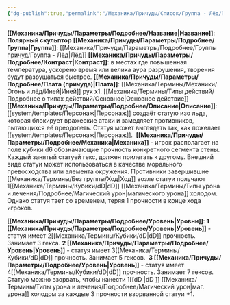 ```yaml
---
{"dg-publish":true,"permalink":"/Механика/Причуды/Список/Группа - Лёд/Полярный скульптор/","noteIcon":"","created":"2025-08-21T13:47:51.166+03:00","updated":"2025-07-29T23:53:06.832+03:00"}
---
```


**[[Механика/Причуды/Параметры/Подробнее/Название\|Название]]**: **Полярный скульптор**
**[[Механика/Причуды/Параметры/Подробнее/Группа\|Группа]]**: [[Механика/Причуды/Параметры/Подробнее/Группы причуд/Группа - Лёд\|Лёд]] 
**[[Механика/Причуды/Параметры/Подробнее/Контраст\|Контраст]]**: в местах где повышенная температура, ускорено время или велика аура разрушения, творения будут разрушаться быстрее.
**[[Механика/Причуды/Параметры/Подробнее/Плата (причуда)\|Плата]]**: [[Механика/Термины/Механики/Огонь и лёд/Иней\|Иней]] рук х1. [[Механика/Термины/Типы действий/Подробнее о типах действий/Основное\|Основное действие]]
**[[Механика/Причуды/Параметры/Подробнее/Описание\|Описание]]**: [[system/templates/Персонаж\|Персонаж]] создаёт статую изо льда, которая блокирует вражеские атаки и замедляет противников, пытающихся её преодолеть. Статуя может выглядеть так, как пожелает [[system/templates/Персонаж\|Персонаж]]. 
**[[Механика/Причуды/Параметры/Подробнее/Механика\|Механика]]** - игрок располагает на поле кубики d6 обозначающие прочность конкретного сегмента стены. Каждый занятый статуей гекс, должен прилегать к другому. Внешний виде статуи может использоваться в качестве морального превосходства или элемента окружения. Противники завершившие [[Механика/Термины/Без группы/Ход\|Ход]] возле статуи получают 1[[Механика/Термины/Кубики/dD\|dD]] [[Механика/Термины/Типы урона и лечения/Подробнее/Магический урон\|магического урона]] холодом. Однако статуя тает со временем, теряя 1 прочности в конце хода игроков. 

**[[Механика/Причуды/Параметры/Подробнее/Уровень\|Уровни]]**:
**1 [[Механика/Причуды/Параметры/Подробнее/Уровень\|Уровень]]** - статуя имеет 2[[Механика/Термины/Кубики/dD\|dD]] прочность. Занимает 3 гекса.
**2 [[Механика/Причуды/Параметры/Подробнее/Уровень\|Уровень]]** - статуя имеет 3[[Механика/Термины/Кубики/dD\|dD]] прочность. Занимает 5 гексов. 
**3 [[Механика/Причуды/Параметры/Подробнее/Уровень\|Уровень]]** - статуя имеет 4[[Механика/Термины/Кубики/dD\|dD]] прочность. Занимает 7 гексов. Статую можно взорвать, чтобы нанести 1[[dD \|dD ]] [[Механика/Термины/Типы урона и лечения/Подробнее/Магический урон\|маг. урона]] холодом за каждые 3 прочности взорванной статуи +1.